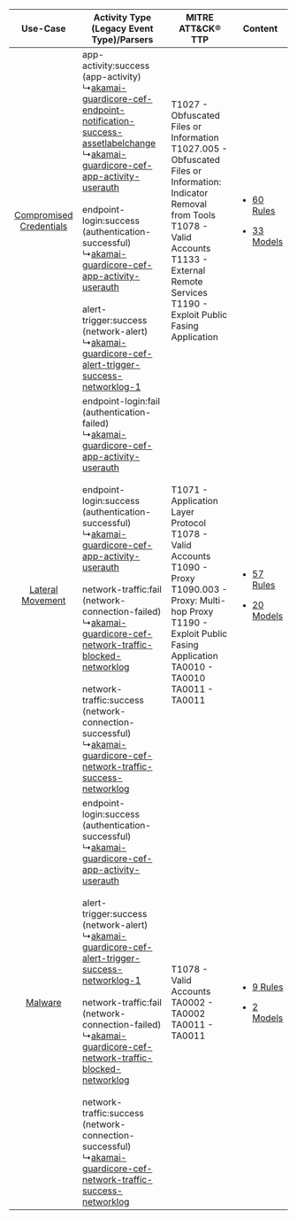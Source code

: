 |    Use-Case    | Activity Type (Legacy Event Type)/Parsers    | MITRE ATT&CK® TTP    | Content    |
|:----:| ---- | ---- | ---- |
| [Compromised Credentials](../../../UseCases/uc_compromised_credentials.md) |  app-activity:success (app-activity)<br> ↳[akamai-guardicore-cef-endpoint-notification-success-assetlabelchange](Ps/pC_akamaiguardicorecefendpointnotificationsuccessassetlabelchange.md)<br> ↳[akamai-guardicore-cef-app-activity-userauth](Ps/pC_akamaiguardicorecefappactivityuserauth.md)<br><br> endpoint-login:success (authentication-successful)<br> ↳[akamai-guardicore-cef-app-activity-userauth](Ps/pC_akamaiguardicorecefappactivityuserauth.md)<br><br> alert-trigger:success (network-alert)<br> ↳[akamai-guardicore-cef-alert-trigger-success-networklog-1](Ps/pC_akamaiguardicorecefalerttriggersuccessnetworklog1.md)<br>    | T1027 - Obfuscated Files or Information<br>T1027.005 - Obfuscated Files or Information: Indicator Removal from Tools<br>T1078 - Valid Accounts<br>T1133 - External Remote Services<br>T1190 - Exploit Public Fasing Application<br> | [<ul><li>60 Rules</li></ul><ul><li>33 Models</li></ul>](RM/r_m_akamai_akamai_guardicore_Compromised_Credentials.md) |
|        [Lateral Movement](../../../UseCases/uc_lateral_movement.md)        |  endpoint-login:fail (authentication-failed)<br> ↳[akamai-guardicore-cef-app-activity-userauth](Ps/pC_akamaiguardicorecefappactivityuserauth.md)<br><br> endpoint-login:success (authentication-successful)<br> ↳[akamai-guardicore-cef-app-activity-userauth](Ps/pC_akamaiguardicorecefappactivityuserauth.md)<br><br> network-traffic:fail (network-connection-failed)<br> ↳[akamai-guardicore-cef-network-traffic-blocked-networklog](Ps/pC_akamaiguardicorecefnetworktrafficblockednetworklog.md)<br><br> network-traffic:success (network-connection-successful)<br> ↳[akamai-guardicore-cef-network-traffic-success-networklog](Ps/pC_akamaiguardicorecefnetworktrafficsuccessnetworklog.md)<br>    | T1071 - Application Layer Protocol<br>T1078 - Valid Accounts<br>T1090 - Proxy<br>T1090.003 - Proxy: Multi-hop Proxy<br>T1190 - Exploit Public Fasing Application<br>TA0010 - TA0010<br>TA0011 - TA0011<br>    | [<ul><li>57 Rules</li></ul><ul><li>20 Models</li></ul>](RM/r_m_akamai_akamai_guardicore_Lateral_Movement.md)        |
|    [Malware](../../../UseCases/uc_malware.md)    |  endpoint-login:success (authentication-successful)<br> ↳[akamai-guardicore-cef-app-activity-userauth](Ps/pC_akamaiguardicorecefappactivityuserauth.md)<br><br> alert-trigger:success (network-alert)<br> ↳[akamai-guardicore-cef-alert-trigger-success-networklog-1](Ps/pC_akamaiguardicorecefalerttriggersuccessnetworklog1.md)<br><br> network-traffic:fail (network-connection-failed)<br> ↳[akamai-guardicore-cef-network-traffic-blocked-networklog](Ps/pC_akamaiguardicorecefnetworktrafficblockednetworklog.md)<br><br> network-traffic:success (network-connection-successful)<br> ↳[akamai-guardicore-cef-network-traffic-success-networklog](Ps/pC_akamaiguardicorecefnetworktrafficsuccessnetworklog.md)<br> | T1078 - Valid Accounts<br>TA0002 - TA0002<br>TA0011 - TA0011<br>    | [<ul><li>9 Rules</li></ul><ul><li>2 Models</li></ul>](RM/r_m_akamai_akamai_guardicore_Malware.md)    |